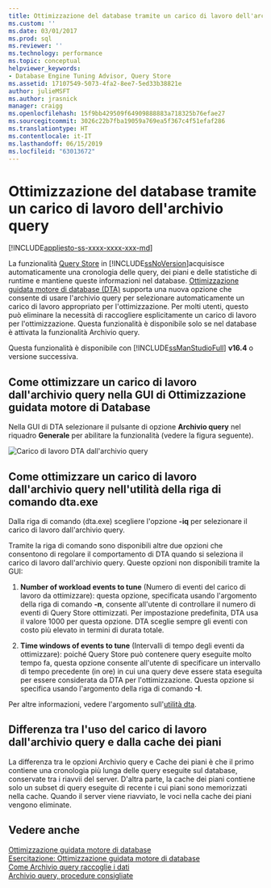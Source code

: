 ```yaml
---
title: Ottimizzazione del database tramite un carico di lavoro dell'archivio query | Microsoft Docs
ms.custom: ''
ms.date: 03/01/2017
ms.prod: sql
ms.reviewer: ''
ms.technology: performance
ms.topic: conceptual
helpviewer_keywords:
- Database Engine Tuning Advisor, Query Store
ms.assetid: 17107549-5073-4fa2-8ee7-5ed33b38821e
author: julieMSFT
ms.author: jrasnick
manager: craigg
ms.openlocfilehash: 15f9bb429509f64909888883a718325b76efae27
ms.sourcegitcommit: 3026c22b7fba19059a769ea5f367c4f51efaf286
ms.translationtype: HT
ms.contentlocale: it-IT
ms.lasthandoff: 06/15/2019
ms.locfileid: "63013672"
---
```

# <a name="tuning-database-using-workload-from-query-store"></a>Ottimizzazione del database tramite un carico di lavoro dell'archivio query
[!INCLUDE[appliesto-ss-xxxx-xxxx-xxx-md](../../includes/appliesto-ss-xxxx-xxxx-xxx-md.md)]


La funzionalità [Query Store](../../relational-databases/performance/how-query-store-collects-data.md) in [!INCLUDE[ssNoVersion](../../includes/ssnoversion-md.md)]acquisisce automaticamente una cronologia delle query, dei piani e delle statistiche di runtime e mantiene queste informazioni nel database. [Ottimizzazione guidata motore di database (DTA)](../../relational-databases/performance/database-engine-tuning-advisor.md) supporta una nuova opzione che consente di usare l'archivio query per selezionare automaticamente un carico di lavoro appropriato per l'ottimizzazione. Per molti utenti, questo può eliminare la necessità di raccogliere esplicitamente un carico di lavoro per l'ottimizzazione. Questa funzionalità è disponibile solo se nel database è attivata la funzionalità Archivio query. 
  
Questa funzionalità è disponibile con [!INCLUDE[ssManStudioFull](../../includes/ssmanstudiofull-md.md)] **v16.4** o versione successiva. 
  
## <a name="how-to-tune-a-workload-from-query-store-in-database-engine-tuning-advisor-gui"></a>Come ottimizzare un carico di lavoro dall'archivio query nella GUI di Ottimizzazione guidata motore di Database
Nella GUI di DTA selezionare il pulsante di opzione **Archivio query** nel riquadro **Generale** per abilitare la funzionalità (vedere la figura seguente).

![Carico di lavoro DTA dall'archivio query](../../relational-databases/performance/media/dta-workload-from-query-store.gif)
 
## <a name="how-to-tune-a-workload-from-query-store-in-dtaexe-command-line-utility"></a>Come ottimizzare un carico di lavoro dall'archivio query nell'utilità della riga di comando dta.exe
Dalla riga di comando (dta.exe) scegliere l'opzione **-iq** per selezionare il carico di lavoro dall'archivio query. 

Tramite la riga di comando sono disponibili altre due opzioni che consentono di regolare il comportamento di DTA quando si seleziona il carico di lavoro dall'archivio query. Queste opzioni non disponibili tramite la GUI:
  1. **Number of workload events to tune** (Numero di eventi del carico di lavoro da ottimizzare): questa opzione, specificata usando l'argomento della riga di comando **-n**, consente all'utente di controllare il numero di eventi di Query Store ottimizzati. Per impostazione predefinita, DTA usa il valore 1000 per questa opzione. DTA sceglie sempre gli eventi con costo più elevato in termini di durata totale. 
  
  2. **Time windows of events to tune** (Intervalli di tempo degli eventi da ottimizzare): poiché Query Store può contenere query eseguite molto tempo fa, questa opzione consente all'utente di specificare un intervallo di tempo precedente (in ore) in cui una query deve essere stata eseguita per essere considerata da DTA per l'ottimizzazione. Questa opzione si specifica usando l'argomento della riga di comando **-I**. 

Per altre informazioni, vedere l'argomento sull'[utilità dta](../../tools/dta/dta-utility.md).

## <a name="difference-between-using-workload-from-query-store-and-plan-cache"></a>Differenza tra l'uso del carico di lavoro dall'archivio query e dalla cache dei piani 
La differenza tra le opzioni Archivio query e Cache dei piani è che il primo contiene una cronologia più lunga delle query eseguite sul database, conservate tra i riavvii del server. D'altra parte, la cache dei piani contiene solo un subset di query eseguite di recente i cui piani sono memorizzati nella cache. Quando il server viene riavviato, le voci nella cache dei piani vengono eliminate.

## <a name="see-also"></a>Vedere anche  
[Ottimizzazione guidata motore di database](../../relational-databases/performance/database-engine-tuning-advisor.md)     
[Esercitazione: Ottimizzazione guidata motore di database](../../tools/dta/tutorial-database-engine-tuning-advisor.md)        
[Come Archivio query raccoglie i dati](../../relational-databases/performance/how-query-store-collects-data.md)     
[Archivio query, procedure consigliate](../../relational-databases/performance/best-practice-with-the-query-store.md)
